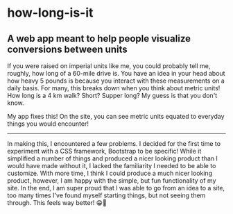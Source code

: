 # how-long-is-it

## A web app meant to help people visualize conversions between units

If you were raised on imperial units like me, you could probably tell me, roughly, how long of a 60-mile drive is. You have an idea in your head about how heavy 5 pounds is because you interact with these measurements on a daily basis. For many, this breaks down when you think about metric units! How long is a 4 km walk? Short? Supper long? My guess is that you don't know.

My app fixes this! On the site, you can see metric units equated to everyday things you would encounter!

---

In making this, I encountered a few problems. I decided for the first time to experiment with a CSS framework, Bootstrap to be specific! While it simplified a number of things and produced a nicer looking product than I would have made without it, I lacked the familiarity I needed to be able to customize. With more time, I think I could produce a much nicer looking product, however, I am happy with the simple, but fun functionality of my site. In the end, I am super proud that I was able to go from an idea to a site, too many times I've found myself starting things, but not seeing them through. This feels way better! 😁🐢
